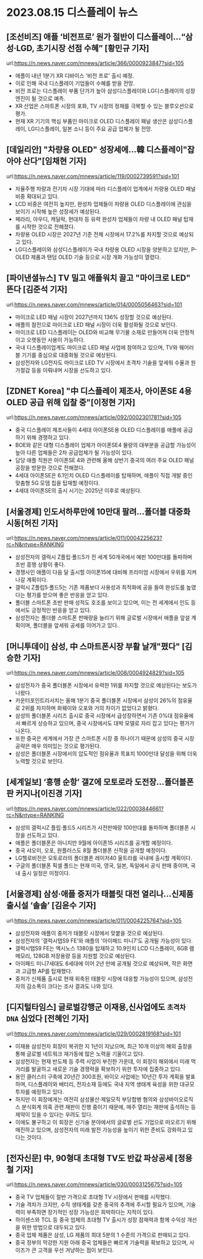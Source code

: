# 2023.08.15 디스플레이 뉴스

## [조선비즈] 애플 ‘비전프로’ 원가 절반이 디스플레이…“삼성·LGD, 초기시장 선점 수혜” [황민규 기자]
url:https://n.news.naver.com/mnews/article/366/0000923847?sid=105
- 애플이 내년 1분기 XR 디바이스 '비전 프로' 출시 예정. 
- 이로 인해 국내 디스플레이 기업들이 수혜를 받을 전망. 
- 비전 프로는 디스플레이 부품 단가가 높아 삼성디스플레이와 LG디스플레이의 성장 엔진이 될 것으로 예측. 
- XR 산업은 스마트폰 시장의 포화, TV 시장의 정체를 극복할 수 있는 블루오션으로 평가. 
- 현재 XR 기기의 핵심 부품인 마이크로 OLED 디스플레이 패널 생산은 삼성디스플레이, LG디스플레이, 일본 소니 등이 주요 공급 업체가 될 전망.

## [데일리안] "차량용 OLED" 성장세에...韓 디스플레이"잡아야 산다"[임채현 기자]
url:https://n.news.naver.com/mnews/article/119/0002739591?sid=101
- 자율주행 차량과 전기차 시장 기대에 따라 디스플레이 업계에서 차량용 OLED 패널 비중 확대되고 있다.
- LCD 비중은 여전히 높지만, 완성차 업체들이 차량용 OLED 디스플레이에 관심을 보이기 시작해 높은 성장세가 예상된다.
- 페라리, 아우디, 캐딜락, 현대차 등 유력 완성차 업체들이 차량 내 OLED 패널 탑재를 시작한 것으로 전해졌다.
- 차량용 OLED 시장은 2027년 기준 전체 시장에서 17.2%를 차지할 것으로 예상되고 있다.
- LG디스플레이와 삼성디스플레이가 국내 차량용 OLED 시장을 양분하고 있지만, P-OLED 제품과 탠덤 OLED 기술 등으로 시장 개화 가능성이 열렸다.

## [파이낸셜뉴스] TV 밀고 애플워치 끌고 "마이크로 LED" 뜬다 [김준석 기자]
url:https://n.news.naver.com/mnews/article/014/0005056463?sid=101
- 마이크로 LED 패널 시장이 2027년까지 136% 성장할 것으로 예상된다.
- 애플의 참전으로 마이크로 LED 패널 시장이 더욱 활성화될 것으로 보인다.
- 마이크로 LED 디스플레이는 OLED와 비교해 무기물 소재로 만들어져 더욱 안정적이고 오랫동안 사용이 가능하다.
- 국내 디스플레이업계도 마이크로 LED 패널 사업에 참여하고 있으며, TV와 웨어러블 기기를 중심으로 대중화될 것으로 예상된다.
- 삼성전자와 LG전자도 마이크로 LED TV 시장에서 초격차 기술을 앞세워 수율과 원가절감 등을 이뤄내며 시장을 선도하고 있다.

## [ZDNET Korea] "中 디스플레이 제조사, 아이폰SE 4용 OLED 공급 위해 입찰 중"[이정현 기자]
url:https://n.news.naver.com/mnews/article/092/0002301781?sid=105
- 중국 디스플레이 제조사들이 4세대 아이폰SE용 OLED 디스플레이를 애플에 공급하기 위해 경쟁하고 있다.
- BOE와 같은 대형 디스플레이 업체가 아이폰SE4 물량의 대부분을 공급할 가능성이 높아 다른 업체들은 2차 공급업체가 될 가능성이 있다.
- 담당 애플 직원은 아이폰SE 4와 관련해 올해 상반기 중국의 여러 주요 OLED 패널 공장을 방문한 것으로 전해졌다.
- 4세대 아이폰SE은 6.1인치 OLED 디스플레이를 탑재하며, 애플이 직접 개발 중인 맞춤형 5G 모뎀 칩을 탑재할 예정이다.
- 4세대 아이폰SE의 출시 시기는 2025년 이후로 예상된다.

## [서울경제] 인도서하루만에 10만대 팔려…폴더블 대중화 시동[허진 기자]
url:https://n.news.naver.com/mnews/article/011/0004225623?rc=N&ntype=RANKING
- 삼성전자의 갤럭시 Z플립·폴드5가 전 세계 50개국에서 예판 100만대를 돌파하며 초반 흥행 상황이 좋다.
- 경쟁사인 애플이 다음 달 출시할 아이폰15에 대비해 프리미엄 시장에서 우위를 지켜나갈 계획이다.
- 갤럭시 Z플립5·폴드5는 기존 제품보다 사용성과 최적화에 공을 들여 완성도를 높였다는 평가를 받으며 좋은 반응을 얻고 있다.
- 폴더블 스마트폰 초반 판매 성적도 호조를 보이고 있으며, 이는 전 세계에서 인도 등에서도 긍정적인 반응을 얻고 있다.
- 삼성전자는 폴더블 스마트폰 판매량을 늘리기 위해 글로벌 시장에서 애플을 앞설 계획이며, 폴더블을 앞세워 공세를 이어가고 있다.

## [머니투데이] 삼성, 中 스마트폰시장 부활 날개"폈다" [김승한 기자]
url:https://n.news.naver.com/mnews/article/008/0004924829?sid=105
- 삼성전자가 중국 폴더블폰 시장에서 유력한 1위를 차지할 것으로 예상된다는 보도가 나왔다.
- 카운터포인트리서치는 올해 1분기 중국 폴더블폰 시장에서 삼성이 26%의 점유율로 2위를 차지하며 화웨이와 오포와 거의 차이가 없었다고 밝혔다.
- 삼성의 폴더블폰 시리즈 출시로 중국 시장에서 급성장하면서 기존 0%대 점유율에서 빠르게 상승하고 있으며, 중국 시장에서도 대박 모델로 자리 잡고 있다는 평가가 나온다.
- 또한 중국은 세계에서 가장 큰 스마트폰 시장 중 하나이기 때문에 삼성의 중국 시장 공략은 매우 의미있는 것으로 평가된다.
- 삼성은 폴더블폰 시장에서의 압도적인 점유율과 목표치 1000만대 달성을 위해 더욱 노력할 것으로 보인다.

## [세계일보] ‘흥행 순항’ 갤Z에 모토로라 도전장…폴더블폰 판 커지나[이진경 기자]
url:https://n.news.naver.com/mnews/article/022/0003844661?rc=N&ntype=RANKING
- 삼성의 갤럭시Z 플립·폴드5 시리즈가 사전판매량 100만대를 돌파하며 폴더블폰 시장을 선도하고 있다.
- 애플은 폴더블폰은 아니지만 9월에 아이폰15 시리즈를 공개할 예정이다.
- 중국 샤오미, 오포, 원플러스도 8월 폴더블폰 신작을 공개할 예정이다.
- LG헬로비전은 모토로라의 폴더블폰 레이저40 울트라를 국내에 출시할 계획이다.
- 구글의 폴더블폰 픽셀 폴드는 현재 미국, 영국, 일본, 독일에서 공식 판매 중이며, 국내 출시 일정은 미정이다.

## [서울경제] 삼성·애플 중저가 태블릿 대전 열리나…신제품출시설 ‘솔솔’ [김윤수 기자]
url:https://n.news.naver.com/mnews/article/011/0004225764?sid=105
- 삼성전자와 애플이 중저가 태블릿 시장에서 맞붙을 것으로 예상된다.
- 삼성전자의 '갤럭시탭S9 FE'와 애플의 '아이패드 미니7'도 공개될 가능성이 있다.
- 갤럭시탭S9 FE는 엑시노스 1380을 탑재하고 10.9인치 LCD 디스플레이, 6GB 램 메모리, 128GB 저장용량 등을 지원할 것으로 예상된다.
- 아이패드 미니7세대도 6세대에 이어 2년 만에 공개될 것으로 예상되며, 작은 화면과 고급형 AP를 탑재했다.
- 중저가 신제품 출시로 현재 위축된 태블릿 시장에 대응할 가능성이 있으며, 삼성전자의 감소폭이 크다는 조사 결과도 나와 있다.

## [디지털타임스] 글로벌강행군 이재용,신사업에도 `초격차 DNA` 심었다 [전혜인 기자]
url:https://n.news.naver.com/mnews/article/029/0002819168?sid=101
- 이재용 삼성전자 회장이 복귀한 지 1년이 지났으며, 최근 10개 이상의 해외 출장을 통해 글로벌 네트워크 재가동에 많은 노력을 기울이고 있다.
- 삼성전자는 현재 반도체 등 주력 사업이 부진한 가운데, 이 회장이 해외에서 미래 먹거리를 발굴하고 새로운 기술 경쟁력을 확보하기 위한 투자에 집중하고 있다.
- 용인 클러스터 구축에 20년간 300조원, 바이오 사업에는 10년간 투자 계획을 발표하며, 디스플레이와 배터리, 전자소재 등에도 국내 지역 생태계 육성을 위한 대규모 투자를 예정하고 있다.
- 하지만 이 회장에게는 여전히 삼성물산·제일모직 부당합병 혐의와 삼성바이오로직스 분식회계 의혹 관련 재판이 진행 중이기 때문에, 매주 열리는 재판에 출석하는 등 제약이 있을 수 있다는 우려도 있다.
- 이에도 불구하고 이 회장은 신기술 분야에서의 글로벌 선도 기업으로 떠오르기 위해 매진하고 있으며, 삼성전자의 미래 발전 가능성을 높이기 위한 준비도 강화하고 있다는 것이다.

## [전자신문] 中, 90형대 초대형 TV도 반값 파상공세 [정용철 기자]
url:https://n.news.naver.com/mnews/article/030/0003125675?sid=105
- 중국 TV 업체들이 절반 가격으로 초대형 TV 시장에서 판매를 시작했다.
- 기술 격차가 크지만, 수직 생태계를 갖춘 중국의 추격에 주시할 필요가 있으며, 기술력이 부족하면 장기적인 성장 가능성은 희박하다는 지적이 있다.
- 하이센스와 TCL 등 중국 업체의 초대형 TV 출시가 성장 잠재력과 함께 수익성 개선을 위한 방법으로 대두되고 있다.
- 중국 업체 제품은 삼성, LG 제품의 최대 5분의 1 수준의 가격으로 판매되고 있다.
- 중국 정부의 막강한 지원 아래 중국 업체들은 빠르게 기술력을 확보하고 있으며, 사이즈가 큰 고객을 우선 겨냥하는 점이 보인다.